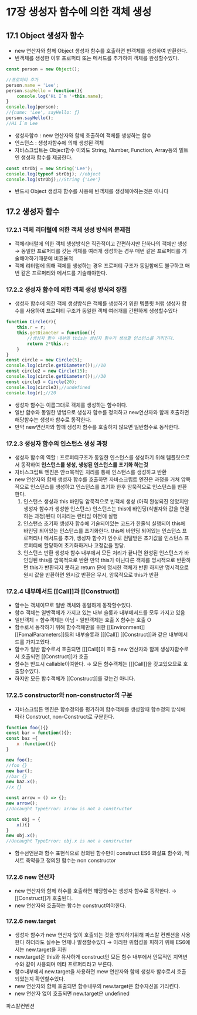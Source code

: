 # 17장 생성자 함수에 의한 객체 생성

## 17.1 Object 생성자 함수

- new 연산자와 함께 Object 생성자 함수를 호출하면 빈객체를 생성하여 반환한다.
- 빈객체를 생성한 이후 프로퍼티 또는 메서드를 추가하여 객체를 완성할수있다.

```jsx
const person = new Object();

//프로퍼티 추가
person.name = 'Lee';
person.sayHello = function(){
	console.log('Hi I`m '+this.name);
}
console.log(person);
//{name: 'Lee', sayHello: ƒ}
person.sayHello();
//Hi I`m Lee
```

- 생성자함수 : new 연산자와 함께 호출하여 객체를 생성하는 함수
- 인스턴스 : 생성자함수에 의해 생성된 객체
- 자바스크립트는 Object함수 이외도 String, Number, Function, Array등의 빌트인 생성자 함수를 제공한다.

```jsx
const strObj = new String('Lee');
console.log(typeof strObj); //object
console.log(strObj);//String {'Lee'}
```

- 반드시 Object 생성자 함수를 사용해 빈객체를 생성해야하는것은  아니다

## 17.2 생성자 함수

### 17.2.1 객체 리터럴에 의한 객체 생성 방식의 문제점

- 객체리터럴에 의한 객체 생성방식은 직관적이고 간편하지만 단하나의 객체만 생성
→ 동일한 프로퍼티를 갖는 객체를 여러개 생성하는 경우 매번 같은 프로퍼티를 기술해야하기때문에 비효율적
- 객체 리터럴에 의해 객체를 생성하는 경우 프로퍼티 구조가 동일함에도 불구하고 매번 같은 프로퍼티와 메서드를 기술해야한다.

### 17.2.2 생성자 함수에 의한 객체 생성 방식의 장점

- 생성자 함수에 의한 객체 생성방식은 객체를 생성하기 위한 템플릿 처럼 생성자 함수를 사용하여 프로퍼티 구조가 동일한 객체 여러개를 간편하게 생성할수있다

```jsx
function Circle(r){
	this.r = r;
	this.getDiameter = function(){
		//생성자 함수 내부의 this는 생성자 함수가 생성할 인스턴스를 가리킨다.
		return 2*this.r;
	}
}
const circle = new Circle(5);
console.log(circle.getDiameter());//10
const circle2 = new Circle(15);
console.log(circle.getDiameter());//30
const circle3 = Circle(20);
console.log(circle3);//undefined
console.log(r);//20
```

- 생성자 함수는 이름그대로 객체를 생성하는 함수이다.
- 일반 함수와 동일한 방법으로 생성자 함수를 정의하고 new연산자와 함깨 호출하면 해당함수는 생성자 함수로 동작한다.
- 만약 new연산자와 함깨 생성자 함수를 호출하지 않으면 일반함수로 동작한다.

### 17.2.3 생성자 함수의 인스턴스 생성 과정

- 생성자 함수의 역할 : 프로퍼티구조가 동일한 인스턴스를 생성하기 위해 템플릿으로서 동작하여 **인스턴스를 생성, 생성된 인스턴스를 초기화 하는것**
- 자바스크립트 엔진은 안ㅁ묵적인 처리를 통해 인스턴스를 생성하고 반환
- new 연산자와 함깨 생성자 함수를 호출하면 자바스크립트 엔진은 과정을 거쳐 암묵적으로 인스턴스를 생성하고 인스턴스를 초기화 한후 암묵적으로 인스턴스를 반환한다.
    1. 인스턴스 생성과 this 바인딩
    암묵적으로 빈객체 생성 (아직 완성되진 않았지만 생성자 함수가 생성한 인스턴스)
    인스턴스는 this에 바인딩(식별자와 값을 연결하는 과정)된다
    이처리는 런타임 이전에 실행
    2. 인스턴스 초기화
    생성자 함수에 기술되어있는 코드가 한줄씩 실행되어 this에 바인딩 되어있는 인스턴스를 초기화한다.
    this에 바인딩 되어있는 인스턴스 프로퍼티나 메서드를 추가, 생성자 함수가 인수로 전달받은 초기값을 인스턴스 프로퍼티에 할당하여 초기화하거나 고정값을 할당.
    3. 인스턴스 반환
    생성자 함수 내부에서 모든 처리가 끝나면 완성된 인스턴스가 바인딩된 this를 암묵적으로 반환
    만약 this가 아닌다른 객체를 명시적으로 반환하면 this가 반환되지 못하고 return 문에 명시한 객체가 반환
    하지만 명시적으로 원시 값을 반환하면 원시값 반환은 무시, 암묵적으로 this가 반환

### 17.2.4 내부메서드 [[Call]]과 [[Construct]]

- 함수는 객체이므로 일반 객체와 동일하게 동작할수있다.
- 함수 객체는 일반객체가 가지고 있는 내부 슬롯과 내부메서드를 모두 가지고 있음
- 일반객체 = 함수객체는 아님 - 일반객체는 호출 X 함수는 호출 O
- 함수로서 동작하기 위해 함수객체만을 위한 [[Environment]] [[FomalParameters]]등의 내부슬롯과 [[[Call]] [[Construct]]과 같은 내부메서드를 가지고있다.
- 함수가 일반 함수로서 호출되면 [[[Call]]이 호출
 new 연산자와 함께 생성자함수로서 호출되면 [[Construct]]가 호출
- 함수는 반드시 callable이여한다. → 모든 함수객체는 [[[Call]]을 갖고있으므로 호출할수있다.
- 하지만 모든 함수객체가 [[Construct]]를 갖는건 아니다.

### 17.2.5 constructor와 non-constructor의 구분

- 자바스크립튼 엔진은 함수정의를 평가하여 함수객체를 생성할때 함수정의 방식에 따라 Construct, non-Construct로 구분한다.

```jsx
function foo(){}
const bar = function(){};
const baz ={
	x :function(){}
}

new foo();
//foo {}
new bar();
//bar {}
new baz.x();
//x {}

const arrow = () => {};
new arrow();
//Uncaught TypeError: arrow is not a constructor

const obj = {
	x(){}
}
new obj.x();
//Uncaught TypeError: obj.x is not a constructor
```

- 함수선언문과 함수 표현식으로 정의된 함수만이 construct
ES6 화살표 함수와, 메서트 축약을고 정의된 함수는 non constructor

### 17.2.6 new 연산자

- new 연산자와 함께 하수를 호출하면 해당함수는 생성자 함수로 동작한다.
→ [[Construct]]가 호출된다.
- new 연산자와 호출하는 함수는 construct여야한다.

### 17.2.6 new.target

- 생성자 함수가 new 연산자 없이 호출되는 것을 방지하기위해 파스칼 컨벤션을 사용한다 하더라도 실수는 언제나 발생할수있다
→ 이러한 위험성을 피하기 위해 ES6에서는 new.target을 지원
- new.target은 this와 유사하게 construct인 모든 함수 내부에서 안묵적인 지역변수와 같이 사용되며 메타 프로퍼티라고 부른다.
- 함수내부에서 new.target을 사용하면 mew 연산자와 함께 생성자 함수로서 호출되었는지 확인할수있다.
- new 연산자와 함께 호출되면 함수내부의 new.target은 함수자신을 가리킨다.
- new 연산자 없이 호출되면 new.target은 undefined

파스칼컨벤션